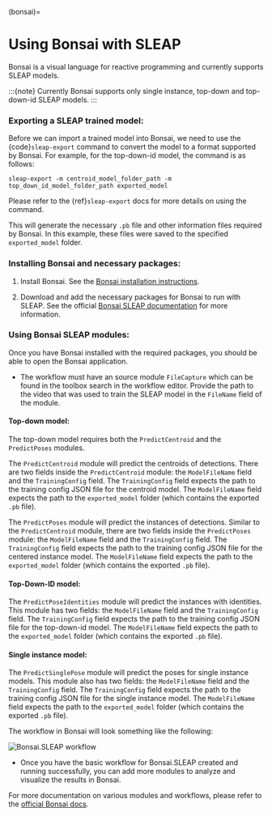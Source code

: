 (bonsai)=

# Using Bonsai with SLEAP

Bonsai is a visual language for reactive programming and currently supports SLEAP models.

:::{note}
Currently Bonsai supports only single instance, top-down and top-down-id SLEAP models.
:::

### Exporting a SLEAP trained model:

Before we can import a trained model into Bonsai, we need to use the {code}`sleap-export` command to convert the model to a format supported by Bonsai. For example, for the top-down-id model, the command is as follows:

```
sleap-export -m centroid_model_folder_path -m top_down_id_model_folder_path exported_model
```

Please refer to the {ref}`sleap-export` docs for more details on using the command.

This will generate the necessary `.pb` file and other information files required by Bonsai. In this example, these files were saved to the specified `exported_model` folder.

### Installing Bonsai and necessary packages:

1. Install Bonsai. See the [Bonsai installation instructions](https://bonsai-rx.org/docs/articles/installation.html). 

2. Download and add the necessary packages for Bonsai to run with SLEAP. See the official [Bonsai SLEAP documentation](https://github.com/bonsai-rx/sleap?tab=readme-ov-file#bonsai---sleap) for more information.

### Using Bonsai SLEAP modules:

Once you have Bonsai installed with the required packages, you should be able to open the Bonsai application.  

- The workflow must have an source module `FileCapture` which can be found in the toolbox search in the workflow editor. Provide the path to the video that was used to train the SLEAP model in the `FileName` field of the module.

#### Top-down model:
The top-down model requires both the `PredictCentroid` and the `PredictPoses` modules.

The `PredictCentroid` module will predict the centroids of detections. There are two fields inside the `PredictCentroid` module: the `ModelFileName` field and the `TrainingConfig` field. The `TrainingConfig` field expects the path to the training config JSON file for the centroid model. The `ModelFileName` field expects the path to the `exported_model` folder (which contains the exported `.pb` file).

The `PredictPoses` module will predict the instances of detections. Similar to the `PredictCentroid` module, there are two fields inside the `PredictPoses` module: the `ModelFileName` field and the `TrainingConfig` field. The `TrainingConfig` field expects the path to the training config JSON file for the centered instance model. The `ModelFileName` field expects the path to the `exported_model` folder (which contains the exported `.pb` file).

#### Top-Down-ID model:
The `PredictPoseIdentities` module will predict the instances with identities. This module has two fields: the `ModelFileName` field and the `TrainingConfig` field. The `TrainingConfig` field expects the path to the training config JSON file for the top-down-id model. The `ModelFileName` field expects the path to the `exported_model` folder (which contains the exported `.pb` file).

#### Single instance model:
The `PredictSinglePose` module will predict the poses for single instance models. This module also has two fields: the `ModelFileName` field and the `TrainingConfig` field. The `TrainingConfig` field expects the path to the training config JSON file for the single instance model. The `ModelFileName` field expects the path to the `exported_model` folder (which contains the exported `.pb` file).


The workflow in Bonsai will look something like the following:

![Bonsai.SLEAP workflow](../_static/bonsai-workflow.jpg)

- Once you have the basic workflow for Bonsai.SLEAP created and running successfully, you can add more modules to analyze and visualize the results in Bonsai.

For more documentation on various modules and workflows, please refer to the [official Bonsai docs](https://bonsai-rx.org/docs/articles/editor.html).